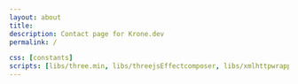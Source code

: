 ```yaml
---
layout: about
title: 
description: Contact page for Krone.dev
permalink: /

css: [constants]
scripts: [libs/three.min, libs/threejsEffectcomposer, libs/xmlhttpwrapper, aboutBackground/particleSystem, aboutBackground/aboutScene, about]
---
```

